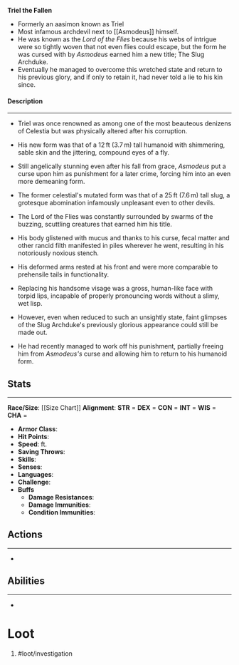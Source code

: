 **Triel the Fallen**

- Formerly an aasimon known as Triel
- Most infamous archdevil next to [[Asmodeus]] himself. 
- He was known as the *Lord of the Flies* because his webs of intrigue were so tightly woven that not even flies could escape, but the form he was cursed with by *Asmodeus* earned him a new title; The Slug Archduke. 
- Eventually he managed to overcome this wretched state and return to his previous glory, and if only to retain it, had never told a lie to his kin since.

#### Description
---
- Triel was once renowned as among one of the most beauteous denizens of Celestia but was physically altered after his corruption. 

- His new form was that of a 12 ft (3.7 m) tall humanoid with shimmering, sable skin and the jittering, compound eyes of a fly. 
- Still angelically stunning even after his fall from grace, *Asmodeus* put a curse upon him as punishment for a later crime, forcing him into an even more demeaning form.

- The former celestial's mutated form was that of a 25 ft (7.6 m) tall slug, a grotesque abomination infamously unpleasant even to other devils.
- The Lord of the Flies was constantly surrounded by swarms of the buzzing, scuttling creatures that earned him his title. 
- His body glistened with mucus and thanks to his curse, fecal matter and other rancid filth manifested in piles wherever he went, resulting in his notoriously noxious stench.
- His deformed arms rested at his front and were more comparable to prehensile tails in functionality.
- Replacing his handsome visage was a gross, human-like face with torpid lips, incapable of properly pronouncing words without a slimy, wet lisp.

- However, even when reduced to such an unsightly state, faint glimpses of the Slug Archduke's previously glorious appearance could still be made out. 
- He had recently managed to work off his punishment, partially freeing him from *Asmodeus's* curse and allowing him to return to his humanoid form.

## Stats
---
**Race/Size**:
	[[Size Chart]]
**Alignment**:
	**STR** = 
	**DEX** = 
	**CON** = 
	**INT** = 
	**WIS** = 
	**CHA** = 
-   **Armor Class**:
-   **Hit Points**:
-   **Speed**: ft.
-   **Saving Throws**:
-   **Skills**:
-   **Senses**: 
-   **Languages**: 
-   **Challenge**: 
-   **Buffs**
	-   **Damage Resistances**:
	-   **Damage Immunities**:
	-   **Condition Immunities**:

## Actions
---
- 

## Abilities
---
-   

# Loot
1. #loot/investigation 
	